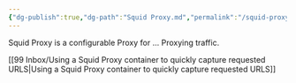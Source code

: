 ```yaml
---
{"dg-publish":true,"dg-path":"Squid Proxy.md","permalink":"/squid-proxy/","tags":["notes"]}
---
```



Squid Proxy is a configurable Proxy for ... Proxying traffic.

[[99 Inbox/Using a Squid Proxy container to quickly capture requested URLS\|Using a Squid Proxy container to quickly capture requested URLS]]
